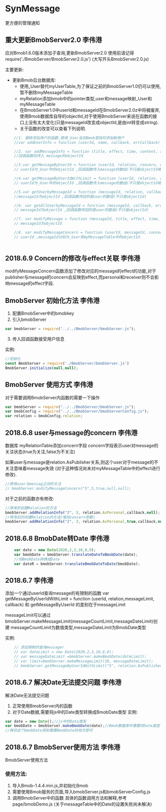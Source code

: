 # SynMessage
更方便的管理通知

## 重大更新BmobServer2.0 李伟港
应对Bmob1.6.0版本添加子查询,更新BmobServer2.0
使用前请记得require('./BmobServer/BmobServer2.0.js')
(大写开头BmobServer2.0.js)

主要更新:
* 更新Bmob后台数据库:
    * 使用_User替代myUserTable,为了保证之前的BmobServer1.0仍可以使用,暂不删除myMessageTable
    * myRelation添加bmob中的pointer类型,user和message映射_User和myMessageTable
    * 在BmobServer1.0中userId和messageId在BmobServer2.0z中将被废弃,使用Bmob数据库自导的objectId,对于使用BmobServer来说在函数的接口上没有太大变化(只是messageId改变成objectId,是由int转变成string).
    * 关于函数的改变可以查看下列说明.
```javaScript
    //1. 删除添加用户的函数,使用_User会在Bmob登陆时添加新用户
    //var addUserInfo = function (userId, name, callback, errCallback) 

    //2. var addMessageInfo = function (title, effect, time, content, author, callback, errCallback) 
    //回调函数将传入 message的objectId

    //3.var getMessageByUserId = function (userId, relation, concern, callback, errCallback) 
    // userId为_User中的objectId ,回调函数传入message的数组(不只是objectId噢)

    //4.var getMessageByUserIdWithLimit = function (userId, relation, concern, messageLimit, callback, errCallback) 
    // userId为_User中的objectId ,回调函数传入message的数组(不只是objectId噢)

    //5.var getUserbyMessageId = function (messageId, relation, callback, errCallback) 
    //messageId为objectId ,回调函数传回的是user的数组(不只是objectId)

    //6. var getAllUserbyMessageId = function (messageId, callback, errCallback) 
    // messageId为objectId ,回调函数传回的是user的数组(不只是objectId)

    //7. var modifyMessage = function (messageId, title, effect, time, content, author, callback, errCallback) 
    // messageId为objectId

    //8. var modifyMessageConcern = function (userId, messageId, concern, callback, errCallback) 
    // userId ,messageId分别为_User和myMessageTable中的objectId
    

```
## 2018.6.9 Concern的修改与effect关联 李伟港
modifyMessageConcern函数添加了修改对应的message的effect的功能,对于publisher与message的concern会反映到effect,而personal和receiver则不会影响message的effect字段.
## BmobServer 初始化方法 李伟港
1. 配置BmobServer中的bmobkey
2. 引入bmobServer
```javascript
var bmobServer = require("../../BmobServer/bmobServer.js");
```
3. 传入回调函数接受用户信息

实例:
```javascript 
//初始化
const BmobServer = require('./BmobServer/bmobServer.js')
BmobServer.initialize(null,null);
```

## BmobServer 使用方式 李伟港
对于需要调用BmobServer内函数的需要一下操作
```javascript
var bmobServer = require("../../BmobServer/bmobServer.js");
var bmobConfig = require("../../BmobServer/bmobServerConfig.js");
var relation = bmobConfig.relation;
```

## 2018.6.8 user与message的concern 李伟港
数据库 myRelationTable添加concern字段
concern字段表示user对message的关注状态(true为关注,false为不关注)

如果user与message是relation.AsPublisher关系,则这个user对于message的不关注意味着message失效
(对于这种情况尚未对myMessageTable中的effect进行修改).

```javascript
//修改user与messag之间的关注
// bmobServer.modifyMessageConcern("5",5,true,null,null);
```
对于之前的函数亦有修改:
```javaScript
//原来的创建Relation的方法
bmobServer.addRelationInfo("2", 3, relation.AsPersonal,callback,null);
//修改后的创建Relation的方法(增加concern参数)
bmobServer.addRelationInfo("2", 3, relation.AsPersonal,true,callback,null);
```
## 2018.6.8 BmobDate转Date 李伟港
```javascript
    var date = new Date(2020,2,3,10,0,0);
    var bmobDate = bmobServer.translateDateToBmobDate(date);
    //将BmobDate转换成Date
    var dateR = bmobServer.translateBmobDateToDate(bmobDate);
```

## 2018.6.7 李伟港
添加一个通过userId查询message的有限制的函数
var getMessageByUserIdWithLimit = function (userId, relation,messageLimit, callback)
和 getMessageByUserId 的差别在于messageLimit

messageLimit可以通过bmobServer.makeMessageLimit(messageCountLimit,messageDateLimit)创建
messageCountLimit为数值类型,messageDateLimit为BmobDate类型

实例:
```javascript
    // 添加限制的查询messager
    // var dateLimit = new Date(2020,2,3,10,0,0);
    // var messageDateLimit =bmobServer.makeBmobDate(dateLimit);
    // var limit=bmobServer.makeMessageLimit(10, messageDateLimit);
    // bmobServer.getMessageByUserIdWithLimit("5", relation.AsPublisher, limit, null)
```
## 2018.6.7 解决Date无法提交问题 李伟港
解决Date无法提交问题
1. 正常使用BmobServer内的函数
2. 对于Date数据,需要将js中的Date类型转换成BmobDate类型
实例: 
```javascript
var date = new Date();//js中的Date类型
var bmobDate = bmobServer.makeBmobDate(date);//Bmob数据库中需要的Date类型
//再将这个bmobDate用到需要BmobDate的地方即可
```

## 2018.6.7 BmobServer使用方法 李伟港
BmobServer使用方法

### 使用方法:
1. 导入Bmob-1.4.4.min.js,并初始化Bmob
2. 需要使用Bmob服务的页面,导入bmobServer.js和bmobServerConfig.js
3. 调用BmobServer中的函数
具体的函数调用方法和解释,参考page/bmobDemo.js 
(关于messageTable中的Date的设置失败尚未解决)
 